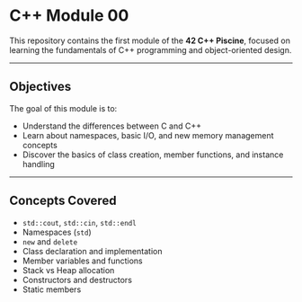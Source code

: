 # C++ Module 00

This repository contains the first module of the **42 C++ Piscine**, focused on learning the fundamentals of C++ programming and object-oriented design.

---

## Objectives

The goal of this module is to:
- Understand the differences between C and C++
- Learn about namespaces, basic I/O, and new memory management concepts
- Discover the basics of class creation, member functions, and instance handling

---

## Concepts Covered

- `std::cout`, `std::cin`, `std::endl`
- Namespaces (`std`)
- `new` and `delete`
- Class declaration and implementation
- Member variables and functions
- Stack vs Heap allocation
- Constructors and destructors
- Static members
